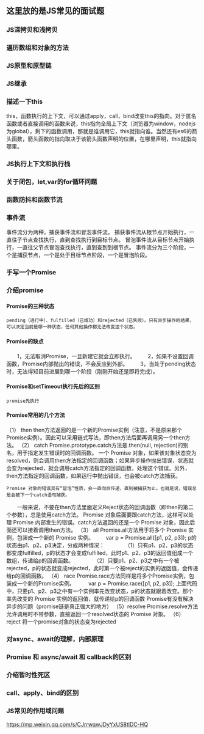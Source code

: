 ## 这里放的是JS常见的面试题

### JS深拷贝和浅拷贝

### 遍历数组和对象的方法

### JS原型和原型链

### JS继承

### 描述一下this

this，函数执行的上下文，可以通过apply，call，bind改变this的指向。对于匿名函数或者直接调用的函数来说，this指向全局上下文（浏览器为window，nodejs为global），剩下的函数调用，那就是谁调用它，this就指向谁。当然还有es6的箭头函数，箭头函数的指向取决于该箭头函数声明的位置，在哪里声明，this就指向哪里。

### JS执行上下文和执行栈

### 关于闭包，let,var的for循环问题

### 函数防抖和函数节流

### 事件流
事件流分为两种，捕获事件流和冒泡事件流。
捕获事件流从根节点开始执行，一直往子节点查找执行，直到查找执行到目标节点。
冒泡事件流从目标节点开始执行，一直往父节点冒泡查找执行，直到查到到根节点。
事件流分为三个阶段，一个是捕获节点，一个是处于目标节点阶段，一个是冒泡阶段。

### 手写一个Promise

### 介绍promise
 #### Promise的三种状态
    pending（进行中）、fulfilled（已成功）和rejected（已失败）。只有异步操作的结果，可以决定当前是哪一种状态，任何其他操作都无法改变这个状态。
 #### Promise的缺点
　　1，无法取消Promise，一旦新建它就会立即执行。
　　2，如果不设置回调函数，Promise内部抛出的错误，不会反应到外部。
　　3，当处于pending状态时，无法得知目前进展到哪一个阶段（刚刚开始还是即将完成）。
 #### Promise和setTimeout执行先后的区别
    promise先执行
 #### Promise常用的几个方法
    
  （1） then
    then方法返回的是一个新的Promise实例（注意，不是原来那个Promise实例）。因此可以采用链式写法，即then方法后面再调用另一个then方法。
  （2） catch
    Promise.prototype.catch方法是.then(null, rejection)的别名，用于指定发生错误时的回调函数。
    一个 Promise 对象，如果该对象状态变为resolved，则会调用then方法指定的回调函数；如果异步操作抛出错误，状态就会变为rejected，就会调用catch方法指定的回调函数，处理这个错误。另外，then方法指定的回调函数，如果运行中抛出错误，也会被catch方法捕获。

    Promise 对象的错误具有“冒泡”性质，会一直向后传递，直到被捕获为止。也就是说，错误总是会被下一个catch语句捕获。
　　一般来说，不要在then方法里面定义Reject状态的回调函数（即then的第二个参数），总是使用catch方法。
    Promise 对象后面要跟catch方法，这样可以处理 Promise 内部发生的错误。catch方法返回的还是一个 Promise 对象，因此后面还可以接着调用then方法。
  （3） all
    Promise.all方法用于将多个 Promise 实例，包装成一个新的 Promise 实例。
    　　var p = Promise.all([p1, p2, p3]); 
    p的状态由p1、p2、p3决定，分成两种情况：
　　　　（1）只有p1、p2、p3的状态都变成fulfilled，p的状态才会变成fulfilled，此时p1、p2、p3的返回值组成一个数组，传递给p的回调函数。
　　　　（2）只要p1、p2、p3之中有一个被rejected，p的状态就变成rejected，此时第一个被reject的实例的返回值，会传递给p的回调函数。
 （4） race
    Promise.race方法同样是将多个Promise实例，包装成一个新的Promise实例。
    　　 var p = Promise.race([p1, p2, p3]); 上面代码中，只要p1、p2、p3之中有一个实例率先改变状态，p的状态就跟着改变。那个率先改变的 Promise 实例的返回值，就传递给p的回调函数
    Promise有没有解决异步的问题（promise链是真正强大的地方）
 （5）resolve
    Promise.resolve方法允许调用时不带参数，直接返回一个resolved状态的 Promise 对象。
 （6）reject
    将一个promise对象的状态变为rejected
### 对async、await的理解，内部原理 

### Promise 和 async/await 和 callback的区别 
### 介绍暂时性死区

### call、apply、bind的区别

### JS常见的作用域问题
https://mp.weixin.qq.com/s/CJrrwqwJDyYxUS8tlDC-HQ